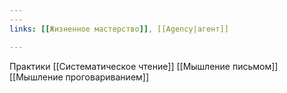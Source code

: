 ```yaml
---
---
links: [[Жизненное мастерство]], [[Agency|агент]]

---
```




Практики
[[Систематическое чтение]]
[[Мышление письмом]]
[[Мышление проговариванием]]